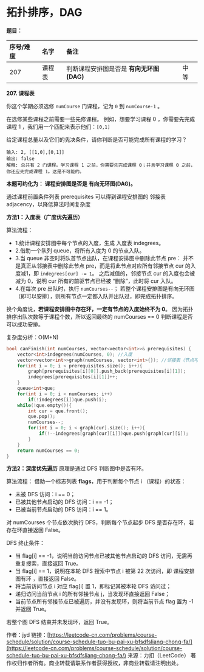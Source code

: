# 拓扑排序，DAG

**题目：**

| 序号/难度 | 名字 | 备注 |  |
| :--- | :--- | :--- | :--- |
| 207 | 课程表 |  判断课程安排图是否是 **有向无环图\(DAG\)** | 中等 |

**207. 课程表**

你这个学期必须选修 `numCourse` 门课程，记为 `0` 到 `numCourse-1` 。

在选修某些课程之前需要一些先修课程。 例如，想要学习课程 0 ，你需要先完成课程 1 ，我们用一个匹配来表示他们：`[0,1]`

给定课程总量以及它们的先决条件，请你判断是否可能完成所有课程的学习？

```text
输入: 2, [[1,0],[0,1]]
输出: false
解释: 总共有 2 门课程。学习课程 1 之前，你需要先完成​课程 0；并且学习课程 0 之前，你还应先完成课程 1。这是不可能的。
```

**本题可约化为： 课程安排图是否是 有向无环图\(DAG\)。**

 通过课程前置条件列表 prerequisites 可以得到课程安排图的 邻接表 adjacency，以降低算法时间复杂度

**方法1：入度表（广度优先遍历）** 

算法流程： 

* 1.统计课程安排图中每个节点的入度，生成 入度表 indegrees。 
* 2.借助一个队列 queue，将所有入度为 0 的节点入队。 
* 3.当 queue 非空时将队首节点出队，在课程安排图中删除此节点 pre： 并不是真正从邻接表中删除此节点 pre，而是将此节点对应所有邻接节点 cur 的入度减1，即 `indegrees[cur] -= 1`。 之后减值的，邻接节点 cur 的入度也会被减为 0，说明 cur 所有的前驱节点已经被 “删除”，此时将 cur 入队。 
* 4.在每次 pre 出队时，执行 `numCourses--`； 若整个课程安排图是有向无环图（即可以安排），则所有节点一定都入队并出队过，即完成拓扑排序。

换个角度说，**若课程安排图中存在环，一定有节点的入度始终不为 0**。 因为拓扑排序出队次数等于课程个数，所以返回最终的 numCourses == 0 判断课程是否可以成功安排。 

复杂度分析：O\(M+N\)

```cpp
bool canFinish(int numCourses, vector<vector<int>>& prerequisites) {
    vector<int>indegrees(numCourses, 0); //入度
    vector<vector<int>>graph(numCourses, vector<int>{}); //邻接表（节点可能多连一，一连多）
    for(int i = 0; i < prerequisites.size(); i++){
        graph[prerequisites[i][0]].push_back(prerequisites[i][1]);
        indegrees[prerequisites[i][1]]++;
    }
    queue<int>que;
    for(int i = 0; i < numCourses; i++)
        if(!indegrees[i])que.push(i);
    while(!que.empty()){
        int cur = que.front();
        que.pop();
        numCourses--;
        for(int i = 0; i < graph[cur].size(); i++){
            if(!--indegrees[graph[cur][i]])que.push(graph[cur][i]);
        }
    }
    return numCourses == 0;
}
```

**方法2：深度优先遍历** 原理是通过 DFS 判断图中是否有环。

算法流程： 借助一个标志列表 **flags**，用于判断每个节点 i （课程）的状态：

* 未被 DFS 访问：i == 0； 
* 已被其他节点启动的 DFS 访问：i == -1； 
* 已被当前节点启动的 DFS 访问：i == 1。 

对 numCourses 个节点依次执行 DFS，判断每个节点起步 DFS 是否存在环，若存在环直接返回 False。

DFS 终止条件： 

* 当 flag\[i\] == -1，说明当前访问节点已被其他节点启动的 DFS 访问，无需再重复搜索，直接返回 True。
* 当 flag\[i\] == 1，说明在本轮 DFS 搜索中节点 i 被第 22 次访问，即 课程安排图有环 ，直接返回 False。 
* 将当前访问节点 i 对应 flag\[i\] 置 1，即标记其被本轮 DFS 访问过； 
* 递归访问当前节点 i 的所有邻接节点 j，当发现环直接返回 False；
* 当前节点所有邻接节点已被遍历，并没有发现环，则将当前节点 flag 置为 -1 并返回 True。 

若整个图 DFS 结束并未发现环，返回 True。

作者：jyd 链接：[https://leetcode-cn.com/problems/course-schedule/solution/course-schedule-tuo-bu-pai-xu-bfsdfsliang-chong-fa/](https://leetcode-cn.com/problems/course-schedule/solution/course-schedule-tuo-bu-pai-xu-bfsdfsliang-chong-fa/) 来源：力扣（LeetCode） 著作权归作者所有。商业转载请联系作者获得授权，非商业转载请注明出处。

